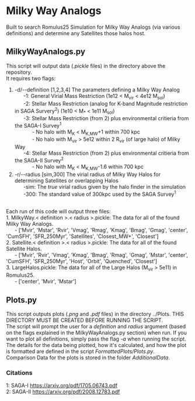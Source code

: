 # Milky Way Analogs
Built to search Romulus25 Simulation for Milky Way Analogs (via various definitions) and determine any Satellites those halos host.

## MilkyWayAnalogs.py
This script will output data (*.pickle* files) in the directory above the repository.<br />
It requires two flags:
1. -d/--definition [1,2,3,4] The parameters defining a Milky Way Analog<br />
&nbsp;&nbsp;&nbsp;&nbsp;&nbsp;&nbsp;-1: General Virial Mass Restriction (1e12 < M<sub>vir</sub> < 4e12 M<sub>sol</sub>)<br />
&nbsp;&nbsp;&nbsp;&nbsp;&nbsp;&nbsp;-2: Stellar Mass Restriction (analog for K-band Magnitude restriction in SAGA Survery<sup>2</sup>) (1e10 < M<sub>*</sub> < 1e11 M<sub>sol</sub>)<br />
&nbsp;&nbsp;&nbsp;&nbsp;&nbsp;&nbsp;-3: Stellar Mass Restriction (from 2) plus environmental critieria from the SAGA-I Survey<sup>1</sup><br />
&nbsp;&nbsp;&nbsp;&nbsp;&nbsp;&nbsp;&nbsp;&nbsp;&nbsp;&nbsp;&nbsp;&nbsp;- No halo with M<sub>K</sub> < M<sub>K,MW</sub>+1 within 700 kpc<br />
&nbsp;&nbsp;&nbsp;&nbsp;&nbsp;&nbsp;&nbsp;&nbsp;&nbsp;&nbsp;&nbsp;&nbsp;- No halo with M<sub>vir</sub> > 5e12 within 2 R<sub>vir</sub> (of large halo) of Milky Way<br />
&nbsp;&nbsp;&nbsp;&nbsp;&nbsp;&nbsp;-4: Stellar Mass Restriction (from 2) plus environmental critieria from the SAGA-II Survey<sup>2</sup><br />
&nbsp;&nbsp;&nbsp;&nbsp;&nbsp;&nbsp;&nbsp;&nbsp;&nbsp;&nbsp;&nbsp;&nbsp;- No halo with M<sub>K</sub> < M<sub>K,MW</sub>-1.6 within 700 kpc<br />
2. -r/--radius [sim,300] The virial radius of Milky Way Halos for determining Satellites or overlapping Halos<br />
&nbsp;&nbsp;&nbsp;&nbsp;&nbsp;&nbsp;-sim: The *true* virial radius given by the halo finder in the simulation<br />
&nbsp;&nbsp;&nbsp;&nbsp;&nbsp;&nbsp;-300: The standard value of 300kpc used by the SAGA Survey<sup>1</sup><br />
<br />
Each run of this code will output three files:<br />
1. MilkyWay.< definition >.< radius >.pickle: The data for all of the found Milky Way Analogs.<br />
&nbsp;&nbsp;&nbsp;&nbsp;&nbsp;&nbsp;- ['Mvir', 'Mstar', 'Rvir', 'Vmag', 'Rmag', 'Kmag', 'Bmag', 'Gmag', 'center', 'CumSFH', 'SFR_250Myr', 'Satellites', 'Closest_MW+', 'Closest']<br />
2. Satellite.< definition >.< radius >.pickle: The data for all of the found Satellite Halos.<br />
&nbsp;&nbsp;&nbsp;&nbsp;&nbsp;&nbsp;- ['Mvir', 'Rvir', 'Vmag', 'Kmag', 'Bmag', 'Rmag', 'Gmag', 'Mstar', 'center', 'CumSFH', 'SFR_250Myr', 'Host', 'Orbit', 'Quenched', 'Closest']<br />
3. LargeHalos.pickle: The data for all of the Large Halos (M<sub>vir</sub> >  5e11) in Romulus25.<br />
&nbsp;&nbsp;&nbsp;&nbsp;&nbsp;&nbsp;- ['center', 'Mvir', 'Mstar']<br />

## Plots.py
This script outputs plots (*.png* and *.pdf* files) in the directory ../Plots. THIS DIRECTORY MUST BE CREATED BEFORE RUNNING THE SCRIPT.<br />
The script will prompt the user for a *definition* and *radius* argument (based on the flags explained in the MilkyWayAnalogs.py section) when run. If you want to plot all definitions, simply pass the flag *-a* when running the script.<br />
The details for the data being plotted, how it's calculated, and how the plot is formatted are defined in the script *FormattedPlots/Plots.py*.<br />
Comparison Data for the plots is stored in the folder *AdditionalData*.<br />

### Citations
1: SAGA-I https://arxiv.org/pdf/1705.06743.pdf<br />
2: SAGA-II https://arxiv.org/pdf/2008.12783.pdf<br />
